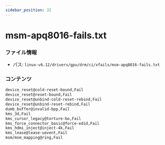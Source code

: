 ```yaml
---
sidebar_position: 32
---
```

# msm-apq8016-fails.txt

### ファイル情報

- パス: `linux-v6.12/drivers/gpu/drm/ci/xfails/msm-apq8016-fails.txt`

### コンテンツ

```txt
device_reset@cold-reset-bound,Fail
device_reset@reset-bound,Fail
device_reset@unbind-cold-reset-rebind,Fail
device_reset@unbind-reset-rebind,Fail
dumb_buffer@invalid-bpp,Fail
kms_3d,Fail
kms_cursor_legacy@torture-bo,Fail
kms_force_connector_basic@force-edid,Fail
kms_hdmi_inject@inject-4k,Fail
kms_lease@lease-uevent,Fail
msm/msm_mapping@ring,Fail

```
